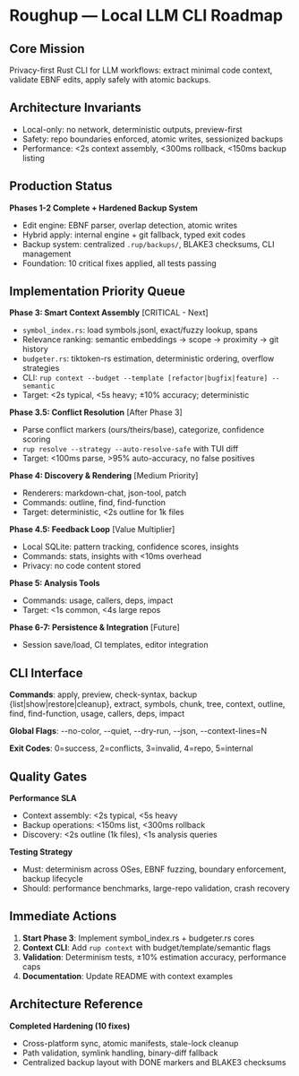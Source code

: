 # Roughup — Local LLM CLI Roadmap

## Core Mission

Privacy-first Rust CLI for LLM workflows: extract minimal code context, validate EBNF edits, apply safely with atomic backups.

## Architecture Invariants

- Local-only: no network, deterministic outputs, preview-first
- Safety: repo boundaries enforced, atomic writes, sessionized backups
- Performance: <2s context assembly, <300ms rollback, <150ms backup listing

## Production Status

**Phases 1-2 Complete + Hardened Backup System**

- Edit engine: EBNF parser, overlap detection, atomic writes
- Hybrid apply: internal engine + git fallback, typed exit codes
- Backup system: centralized `.rup/backups/`, BLAKE3 checksums, CLI management
- Foundation: 10 critical fixes applied, all tests passing

## Implementation Priority Queue

**Phase 3: Smart Context Assembly** [CRITICAL - Next]

- `symbol_index.rs`: load symbols.jsonl, exact/fuzzy lookup, spans
- Relevance ranking: semantic embeddings → scope → proximity → git history
- `budgeter.rs`: tiktoken-rs estimation, deterministic ordering, overflow strategies
- CLI: `rup context --budget --template [refactor|bugfix|feature] --semantic`
- Target: <2s typical, <5s heavy; ±10% accuracy; deterministic

**Phase 3.5: Conflict Resolution** [After Phase 3]

- Parse conflict markers (ours/theirs/base), categorize, confidence scoring
- `rup resolve --strategy --auto-resolve-safe` with TUI diff
- Target: <100ms parse, >95% auto-accuracy, no false positives

**Phase 4: Discovery & Rendering** [Medium Priority]

- Renderers: markdown-chat, json-tool, patch
- Commands: outline, find, find-function
- Target: deterministic, <2s outline for 1k files

**Phase 4.5: Feedback Loop** [Value Multiplier]

- Local SQLite: pattern tracking, confidence scores, insights
- Commands: stats, insights with <10ms overhead
- Privacy: no code content stored

**Phase 5: Analysis Tools**

- Commands: usage, callers, deps, impact
- Target: <1s common, <4s large repos

**Phase 6-7: Persistence & Integration** [Future]

- Session save/load, CI templates, editor integration

## CLI Interface

**Commands**: apply, preview, check-syntax, backup {list|show|restore|cleanup}, extract, symbols, chunk, tree, context, outline, find, find-function, usage, callers, deps, impact

**Global Flags**: --no-color, --quiet, --dry-run, --json, --context-lines=N

**Exit Codes**: 0=success, 2=conflicts, 3=invalid, 4=repo, 5=internal

## Quality Gates

**Performance SLA**

- Context assembly: <2s typical, <5s heavy
- Backup operations: <150ms list, <300ms rollback
- Discovery: <2s outline (1k files), <1s analysis queries

**Testing Strategy**

- Must: determinism across OSes, EBNF fuzzing, boundary enforcement, backup lifecycle
- Should: performance benchmarks, large-repo validation, crash recovery

## Immediate Actions

1. **Start Phase 3**: Implement symbol_index.rs + budgeter.rs cores
2. **Context CLI**: Add `rup context` with budget/template/semantic flags
3. **Validation**: Determinism tests, ±10% estimation accuracy, performance caps
4. **Documentation**: Update README with context examples

## Architecture Reference

**Completed Hardening (10 fixes)**

- Cross-platform sync, atomic manifests, stale-lock cleanup
- Path validation, symlink handling, binary-diff fallback
- Centralized backup layout with DONE markers and BLAKE3 checksums
